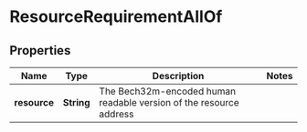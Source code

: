 

# ResourceRequirementAllOf


## Properties

| Name | Type | Description | Notes |
|------------ | ------------- | ------------- | -------------|
|**resource** | **String** | The Bech32m-encoded human readable version of the resource address |  |



